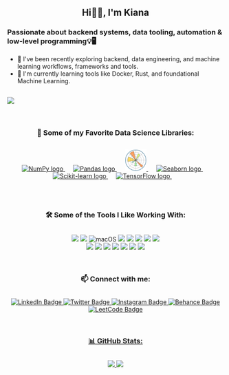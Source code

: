 <h2 align="center"> Hi👋🏻, I'm Kiana</h2>

<h3 align="left">  Passionate about backend systems, data tooling, automation & low-level programming💡🖥️</h3>
<ul align="left">
  <li>🔭 I've been recently exploring backend, data engineering, and machine learning workflows, frameworks and tools.</li>
  <li>🌱 I'm currently learning tools like Docker, Rust, and foundational Machine Learning.</li>
</ul>

##
<h3 align="left"></h3>
<p align="left">
  <img 
    src="https://github-profile-trophy.vercel.app/?username=Kiana-ko&theme=gruvbox&no-frame=false&no-bg=false&margin-w=4" 
    style="border: none; outline: none;" 
  />
</p>


<br>
<h3 align="center">🧪 Some of my Favorite Data Science Libraries:</h3>

##
<div align="center">
  <a href="https://numpy.org/" target="_blank">
    <img src="https://cdn.jsdelivr.net/gh/devicons/devicon/icons/numpy/numpy-original.svg" height="50" alt="NumPy logo" />
  </a>
  <img width="15" />

  <a href="https://pandas.pydata.org/" target="_blank">
    <img src="https://cdn.jsdelivr.net/gh/devicons/devicon/icons/pandas/pandas-original.svg" height="50" alt="Pandas logo" />
  </a>
  <img width="15" />

  <a href="https://matplotlib.org/" target="_blank">
    <img src="https://raw.githubusercontent.com/devicons/devicon/master/icons/matplotlib/matplotlib-original.svg" height="50" alt="Matplotlib logo" />
  </a>
  <img width="15" />

  <a href="https://seaborn.pydata.org/" target="_blank">
    <img src="https://seaborn.pydata.org/_images/logo-mark-lightbg.svg" height="50" alt="Seaborn logo" />
  </a>
  <img width="15" />

  <a href="https://scikit-learn.org/" target="_blank">
    <img src="https://upload.wikimedia.org/wikipedia/commons/0/05/Scikit_learn_logo_small.svg" height="50" alt="Scikit-learn logo" />
  </a>
  <img width="15" />

  <a href="https://www.tensorflow.org/" target="_blank">
    <img src="https://cdn.jsdelivr.net/gh/devicons/devicon/icons/tensorflow/tensorflow-original.svg" height="50" alt="TensorFlow logo" />
  </a>
  <img width="15" />
</div>


<br><br>
<h3 align="center">🛠️ Some of the Tools I Like Working With:</h3>

##
<p align="center">
  <!-- OS & Terminal -->
  <img src="https://img.shields.io/badge/Ubuntu-E95420?logo=ubuntu&logoColor=white&style=for-the-badge" height="35px"/>
  <img src="https://img.shields.io/badge/Linux-FCC624?logo=linux&logoColor=black&style=for-the-badge" height="35px"/>
  <img src="https://img.shields.io/badge/macOS-0A192F?style=for-the-badge&logo=apple&logoColor=white" alt="macOS" height="35px"/>
  <img src="https://img.shields.io/badge/Bash-1E2A38?logo=gnu-bash&logoColor=white&style=for-the-badge" height="35px"/>
  <img src="https://img.shields.io/badge/Rust-000000?logo=rust&logoColor=white&style=for-the-badge" height="35px"/>
  <img src="https://img.shields.io/badge/Python-3670A0?logo=python&logoColor=ffdd54&style=for-the-badge" height="35px"/>
  <img src="https://img.shields.io/badge/Java-ED8B00?logo=openjdk&logoColor=white&style=for-the-badge" height="35px"/>
  <img src="https://img.shields.io/badge/Gradle-02303A?logo=gradle&logoColor=white&style=for-the-badge" height="35px"/>
  </br> <!-- For moving everything below to the next line -->
 
  <!-- Databases & Tools -->
  <img src="https://img.shields.io/badge/Node.js-6DA55F?logo=node.js&logoColor=white&style=for-the-badge" height="35px"/>
  <img src="https://img.shields.io/badge/Nodemon-76D04B?logo=nodemon&logoColor=white&style=for-the-badge" height="35px"/>
  <img src="https://img.shields.io/badge/NPM-CB3837?logo=npm&logoColor=white&style=for-the-badge" height="35px"/>
  <img src="https://img.shields.io/badge/Oracle-F80000?logo=oracle&logoColor=white&style=for-the-badge" height="35px"/>
  <img src="https://img.shields.io/badge/MongoDB-4EA94B?logo=mongodb&logoColor=white&style=for-the-badge" height="35px"/>
  <img src="https://img.shields.io/badge/Git-F05033?logo=git&logoColor=white&style=for-the-badge" height="35px"/>
  <img src="https://img.shields.io/badge/Postman-FF6C37?logo=postman&logoColor=white&style=for-the-badge" height="35px"/>
</p>



<br>
<h3 align="center">📫 Connect with me:</h3>

##
<!-- social medias:-->
<p align="center">
 <a href="https://linkedin.com/in/kiana-kooshesh" target="_blank">
    <img src="https://img.shields.io/badge/LinkedIn-0077B5?style=for-the-badge&logo=linkedin&logoColor=white" alt="LinkedIn Badge" height="35px"/>
  <a href="https://twitter.com/kianaa_ko" target="_blank">
    <img src="https://img.shields.io/badge/Twitter-1DA1F2?style=for-the-badge&logo=twitter&logoColor=white" alt="Twitter Badge" height="35px"/>
  <a href="https://instagram.com/withkianaa" target="_blank">
    <img src="https://img.shields.io/badge/Instagram-E4405F?style=for-the-badge&logo=instagram&logoColor=white" alt="Instagram Badge" height="35px"/>
  <a href="https://www.behance.net/kianakooshesh" target="_blank">
    <img src="https://img.shields.io/badge/Behance-1769FF?style=for-the-badge&logo=behance&logoColor=white" alt="Behance Badge" height="35px"/>
  <a href="https://www.leetcode.com/awesomekiana" target="_blank">
    <img src="https://img.shields.io/badge/LeetCode-FFA116?style=for-the-badge&logo=leetcode&logoColor=black" alt="LeetCode Badge" height="35px"/>
</p>


<br>
<!-- GitHub Stats -->
<h3 align="center">📊 GitHub Stats:</h3>

##
<p align="center">
  <img 
    src="https://github-readme-stats.vercel.app/api?username=Kiana-ko&theme=gruvbox&hide_border=false&include_all_commits=true&count_private=false" 
    width="450"
  />
  <img 
    src="https://github-readme-stats.vercel.app/api/top-langs/?username=Kiana-ko&theme=gruvbox&hide_border=false&include_all_commits=true&count_private=true&layout=compact" 
    width="350"
  />
</p>


<!--
<h3 align="center"></h3>

<p align="center">
  <a href="https://github.com/kiana-ko">
    <img 
      src="https://github-readme-stats.vercel.app/api?username=kiana-ko&show_icons=true&locale=en&bg_color=0E0B18&title_color=FF4FCB&text_color=B3FFF8&icon_color=FF4FCB" 
      alt="GitHub Stats" 
      width="440"
    />
  </a>
  <a href="https://github.com/kiana-ko">
    <img 
      src="https://github-readme-stats.vercel.app/api/top-langs?username=kiana-ko&show_icons=true&locale=en&layout=compact&bg_color=0E0B18&title_color=FF4FCB&text_color=B3FFF8&icon_color=FF4FCB" 
      alt="Top Languages" 
      width="340"
    />
  </a>
</p>
-->



<!-- 
<p align="center">
  <img src="https://github-readme-streak-stats.herokuapp.com/?user=kiana-ko&theme=dark&background=0E0B18&ring=FF4FCB&fire=FF4FCB&currStreakLabel=FF4FCB&sideNums=B3FFF8&sideLabels=FF4FCB&currStreakNum=B3FFF8&dates=888888" alt="kiana-ko" />
</p>
-->

